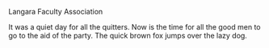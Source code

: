 Langara Faculty Association

It was a quiet day for all the quitters. Now is the time for all the good
men to go to the aid of the party. The quick brown fox jumps over the
lazy dog.
